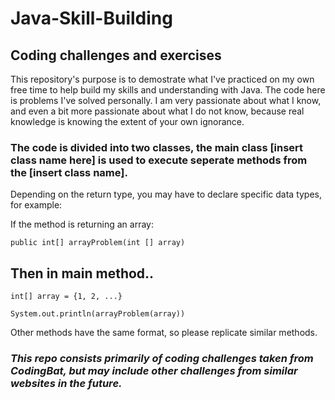 # Java-Skill-Building
## Coding challenges and exercises 

This repository's purpose is to demostrate what I've practiced on my own free time to help build my skills and understanding with Java.
The code here is problems I've solved personally. I am very passionate about what I know, and even a bit more passionate about what I do not know, because real knowledge is knowing the extent of your own ignorance.

### The code is divided into two classes, the main class [insert class name here] is used to execute seperate methods from the [insert class name].
Depending on the return type, you may have to declare specific data types, for example:

If the method is returning an array:
```
public int[] arrayProblem(int [] array)
```
## Then in main method..

```
int[] array = {1, 2, ...}

System.out.println(arrayProblem(array))
```

Other methods have the same format, so please replicate similar methods.

### _This repo consists primarily of coding challenges taken from CodingBat, but may include other challenges from similar websites in the future._
